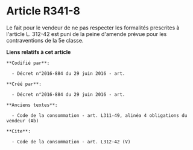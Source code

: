 # Article R341-8

Le fait pour le vendeur de ne pas respecter les formalités prescrites à l'article L. 312-42 est puni de la peine d'amende
prévue pour les contraventions de la 5e classe.

**Liens relatifs à cet article**

	**Codifié par**:

	  - Décret n°2016-884 du 29 juin 2016 - art.

	**Créé par**:

	  - Décret n°2016-884 du 29 juin 2016 - art.

	**Anciens textes**:

	  - Code de la consommation - art. L311-49, alinéa 4 obligations du vendeur (Ab)

	**Cite**:

	  - Code de la consommation - art. L312-42 (V)
